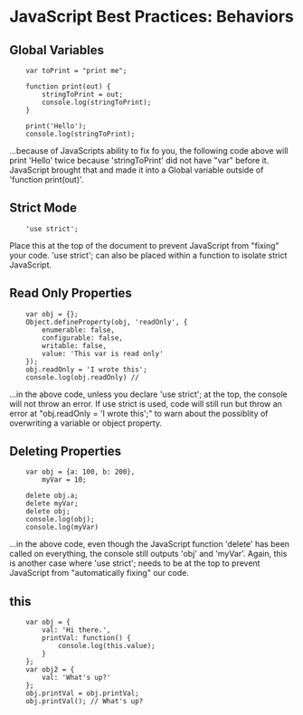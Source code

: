 # **JavaScript Best Practices: Behaviors**

## **Global Variables**

        var toPrint = "print me";

        function print(out) {
            stringToPrint = out;
            console.log(stringToPrint);
        }

        print('Hello');
        console.log(stringToPrint);

...because of JavaScripts ability to fix fo you, the following code above will print 'Hello' twice because 'stringToPrint' did not have "var" before it.  JavaScript brought that and made it into a Global variable outside of 'function print(out)'.

## **Strict Mode**

        'use strict';

Place this at the top of the document to prevent JavaScript from "fixing" your code.  'use strict'; can also be placed within a function to isolate strict JavaScript.

## **Read Only Properties**

        var obj = {};
        Object.defineProperty(obj, 'readOnly', {
            enumerable: false,
            configurable: false,
            writable: false,
            value: 'This var is read only'
        });
        obj.readOnly = 'I wrote this';
        console.log(obj.readOnly) // 

...in the above code, unless you declare 'use strict'; at the top, the console will not throw an error.  If use strict is used, code will still run but throw an error at "obj.readOnly = 'I wrote this';" to warn about the possiblity of overwriting a variable or object property.

## **Deleting Properties**

        var obj = {a: 100, b: 200},
            myVar = 10;

        delete obj.a;
        delete myVar;
        delete obj;
        console.log(obj);
        console.log(myVar)

...in the above code, even though the JavaScript function 'delete' has been called on everything, the console still outputs 'obj' and 'myVar'.  Again, this is another case where 'use strict'; needs to be at the top to prevent JavaScript from "automatically fixing" our code.

## **this**

        var obj = {
            val: 'Hi there.',
            printVal: function() {
                console.log(this.value);
            }
        };
        var obj2 = {
            val: 'What's up?'
        };
        obj.printVal = obj.printVal;
        obj.printVal(); // What's up?